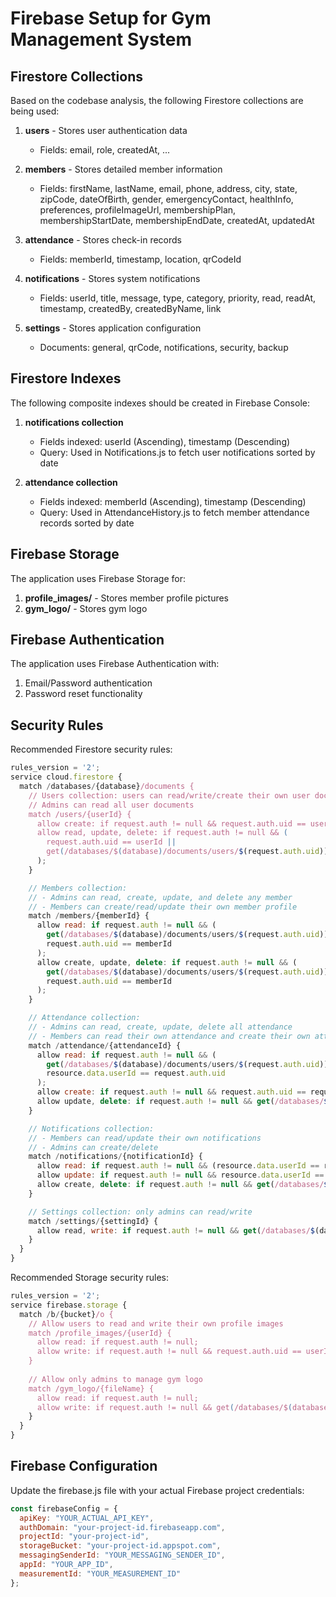 # Firebase Setup for Gym Management System

## Firestore Collections

Based on the codebase analysis, the following Firestore collections are being used:

1. **users** - Stores user authentication data
   - Fields: email, role, createdAt, ...

2. **members** - Stores detailed member information
   - Fields: firstName, lastName, email, phone, address, city, state, zipCode, dateOfBirth, gender, emergencyContact, healthInfo, preferences, profileImageUrl, membershipPlan, membershipStartDate, membershipEndDate, createdAt, updatedAt

3. **attendance** - Stores check-in records
   - Fields: memberId, timestamp, location, qrCodeId

4. **notifications** - Stores system notifications
   - Fields: userId, title, message, type, category, priority, read, readAt, timestamp, createdBy, createdByName, link

5. **settings** - Stores application configuration
   - Documents: general, qrCode, notifications, security, backup

## Firestore Indexes

The following composite indexes should be created in Firebase Console:

1. **notifications collection**
   - Fields indexed: userId (Ascending), timestamp (Descending)
   - Query: Used in Notifications.js to fetch user notifications sorted by date

2. **attendance collection**
   - Fields indexed: memberId (Ascending), timestamp (Descending)
   - Query: Used in AttendanceHistory.js to fetch member attendance records sorted by date

## Firebase Storage

The application uses Firebase Storage for:

1. **profile_images/** - Stores member profile pictures
2. **gym_logo/** - Stores gym logo

## Firebase Authentication

The application uses Firebase Authentication with:

1. Email/Password authentication
2. Password reset functionality

## Security Rules

Recommended Firestore security rules:

```javascript
rules_version = '2';
service cloud.firestore {
  match /databases/{database}/documents {
    // Users collection: users can read/write/create their own user document
    // Admins can read all user documents
    match /users/{userId} {
      allow create: if request.auth != null && request.auth.uid == userId;
      allow read, update, delete: if request.auth != null && (
        request.auth.uid == userId ||
        get(/databases/$(database)/documents/users/$(request.auth.uid)).data.role == 'admin'
      );
    }

    // Members collection:
    // - Admins can read, create, update, and delete any member
    // - Members can create/read/update their own member profile
    match /members/{memberId} {
      allow read: if request.auth != null && (
        get(/databases/$(database)/documents/users/$(request.auth.uid)).data.role == 'admin' ||
        request.auth.uid == memberId
      );
      allow create, update, delete: if request.auth != null && (
        get(/databases/$(database)/documents/users/$(request.auth.uid)).data.role == 'admin' ||
        request.auth.uid == memberId
      );
    }

    // Attendance collection:
    // - Admins can read, create, update, delete all attendance
    // - Members can read their own attendance and create their own attendance record
    match /attendance/{attendanceId} {
      allow read: if request.auth != null && (
        get(/databases/$(database)/documents/users/$(request.auth.uid)).data.role == 'admin' ||
        resource.data.userId == request.auth.uid
      );
      allow create: if request.auth != null && request.auth.uid == request.resource.data.userId;
      allow update, delete: if request.auth != null && get(/databases/$(database)/documents/users/$(request.auth.uid)).data.role == 'admin';
    }

    // Notifications collection:
    // - Members can read/update their own notifications
    // - Admins can create/delete
    match /notifications/{notificationId} {
      allow read: if request.auth != null && (resource.data.userId == request.auth.uid || get(/databases/$(database)/documents/users/$(request.auth.uid)).data.role == 'admin');
      allow update: if request.auth != null && resource.data.userId == request.auth.uid;
      allow create, delete: if request.auth != null && get(/databases/$(database)/documents/users/$(request.auth.uid)).data.role == 'admin';
    }

    // Settings collection: only admins can read/write
    match /settings/{settingId} {
      allow read, write: if request.auth != null && get(/databases/$(database)/documents/users/$(request.auth.uid)).data.role == 'admin';
    }
  }
}
```

Recommended Storage security rules:

```javascript
rules_version = '2';
service firebase.storage {
  match /b/{bucket}/o {
    // Allow users to read and write their own profile images
    match /profile_images/{userId} {
      allow read: if request.auth != null;
      allow write: if request.auth != null && request.auth.uid == userId;
    }
    
    // Allow only admins to manage gym logo
    match /gym_logo/{fileName} {
      allow read: if request.auth != null;
      allow write: if request.auth != null && get(/databases/$(database)/documents/users/$(request.auth.uid)).data.role == 'admin';
    }
  }
}
```

## Firebase Configuration

Update the firebase.js file with your actual Firebase project credentials:

```javascript
const firebaseConfig = {
  apiKey: "YOUR_ACTUAL_API_KEY",
  authDomain: "your-project-id.firebaseapp.com",
  projectId: "your-project-id",
  storageBucket: "your-project-id.appspot.com",
  messagingSenderId: "YOUR_MESSAGING_SENDER_ID",
  appId: "YOUR_APP_ID",
  measurementId: "YOUR_MEASUREMENT_ID"
};
```